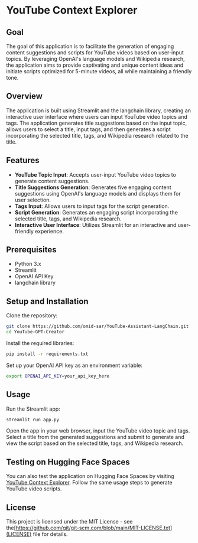 
# YouTube Context Explorer

## Goal

The goal of this application is to facilitate the generation of engaging content suggestions and scripts for YouTube videos based on user-input topics. By leveraging OpenAI's language models and Wikipedia research, the application aims to provide captivating and unique content ideas and initiate scripts optimized for 5-minute videos, all while maintaining a friendly tone.

## Overview

The application is built using Streamlit and the langchain library, creating an interactive user interface where users can input YouTube video topics and tags. The application generates title suggestions based on the input topic, allows users to select a title, input tags, and then generates a script incorporating the selected title, tags, and Wikipedia research related to the title.

## Features

- **YouTube Topic Input**: Accepts user-input YouTube video topics to generate content suggestions.
- **Title Suggestions Generation**: Generates five engaging content suggestions using OpenAI's language models and displays them for user selection.
- **Tags Input**: Allows users to input tags for the script generation.
- **Script Generation**: Generates an engaging script incorporating the selected title, tags, and Wikipedia research.
- **Interactive User Interface**: Utilizes Streamlit for an interactive and user-friendly experience.

## Prerequisites

- Python 3.x
- Streamlit
- OpenAI API Key
- langchain library

## Setup and Installation

Clone the repository:

```bash
git clone https://github.com/omid-sar/YouTube-Assistant-LangChain.git
cd YouTube-GPT-Creator
```

Install the required libraries:

```bash
pip install -r requirements.txt
```

Set up your OpenAI API key as an environment variable:

```bash
export OPENAI_API_KEY=your_api_key_here
```

## Usage

Run the Streamlit app:

```bash
streamlit run app.py
```

Open the app in your web browser, input the YouTube video topic and tags. Select a title from the generated suggestions and submit to generate and view the script based on the selected title, tags, and Wikipedia research.

## Testing on Hugging Face Spaces

You can also test the application on Hugging Face Spaces by visiting [YouTube Context Explorer](https://huggingface.co/spaces/Omid-sar/YouTube_GPT_Creator). Follow the same usage steps to generate YouTube video scripts.

## License

This project is licensed under the MIT License - see the[https://github.com/git/git-scm.com/blob/main/MIT-LICENSE.txt](LICENSE) file for details.
```

